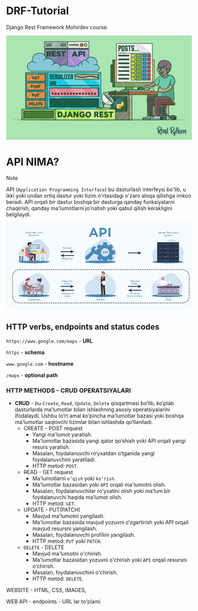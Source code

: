 # DRF-Tutorial
Django Rest Framework Mohirdev course.

![alt text](images/Django-Rest-Framework-An-Introduction_Watermarked.jpg)

# API NIMA?

> [!NOTE]
> API (`Application Programming Interface`) bu dasturlash interfeysi bo'lib, u ikki yoki undan ortiq dastur yoki tizim o'rtasidagi o'zaro aloqa qilishga imkon beradi. API orqali bir dastur boshqa bir dasturga qanday funksiyalarni chaqirish, qanday ma'lumotlarni jo'natish yoki qabul qilish kerakligini belgilaydi.

![alt text](images/image.png)

## HTTP verbs, endpoints and status codes
`https://www.google.com/maps` - **URL**

`https` - **schema**

`www.google.com` - **hostname** 

`/maps` - **optional path** <br>

### HTTP METHODS - CRUD OPERATSIYALARI
- **CRUD** - bu `Create`, `Read`, `Update`, `Delete` qisqartmasi bo‘lib, ko‘plab dasturlarda ma’lumotlar bilan ishlashning asosiy operatsiyalarini ifodalaydi. Ushbu to‘rt amal ko‘pincha ma’lumotlar bazasi yoki boshqa ma’lumotlar saqlovchi tizimlar bilan ishlashda qo‘llaniladi.
    - CREATE - POST request
        - Yangi ma'lumot yaratish.
        - Ma'lumotlar bazasida yangi qator qo‘shish yoki API orqali yangi resurs yaratish.
        - Masalan, foydalanuvchi ro‘yxatdan o‘tganida yangi foydalanuvchini yaratiladi.
        - HTTP metod: `POST`.
    - READ - GET request
        - Ma'lumotlarni `o‘qish` yoki `ko‘rish`.
        - Ma'lumotlar bazasidan yoki `API` orqali ma'lumotni olish.
        - Masalan, foydalanuvchilar ro'yxatini olish yoki ma’lum bir foydalanuvchi haqida ma’lumot olish.
        - HTTP metod: `GET`.
    - UPDATE - PUT(PATCH)
        - Mavjud ma'lumotni yangilash.
        - Ma'lumotlar bazasida mavjud yozuvni o‘zgartirish yoki API orqali mavjud resursni yangilash.
        - Masalan, foydalanuvchi profilini yangilash.
        - HTTP metod: `PUT` yoki `PATCH`.
    - `DELETE` - DELETE
        - Mavjud ma'lumotni o'chirish.
        - Ma'lumotlar bazasidan yozuvni o'chirish yoki `API` orqali resursni o'chirish.
        - Masalan, foydalanuvchini o'chirish.
        - HTTP metod: `DELETE`.

WEBSITE - HTML, CSS, IMAGES, 

WEB API - endpoints - URL lar to'plami
